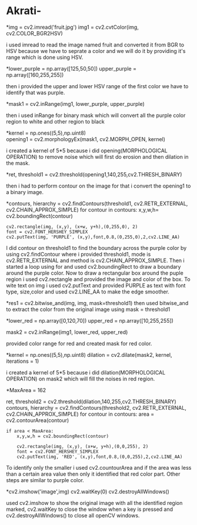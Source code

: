# Akrati-
*img = cv2.imread('fruit.jpg')
img1 = cv2.cvtColor(img, cv2.COLOR_BGR2HSV)

i used imread to read the image named fruit and converted it from BGR to HSV because we have to seprate a color and we will do it by providing it's range which is done using HSV.

*lower_purple = np.array([125,50,50])
upper_purple = np.array([160,255,255])

then i provided the upper and lower HSV range of the first color we have to identify that was purple.

*mask1 = cv2.inRange(img1, lower_purple, upper_purple)

then i used inRange for binary mask which will convert all the purple color region to white and other region to black

*kernel = np.ones((5,5),np.uint8)  
opening1 = cv2.morphologyEx(mask1, cv2.MORPH_OPEN, kernel)

i created a kernel of 5*5 because i did opening(MORPHOLOGICAL OPERATION) to remove noise which will first do erosion and then dilation in the mask.

*ret, threshold1 = cv2.threshold(opening1,140,255,cv2.THRESH_BINARY)

then i had to perform contour on the image for that i convert the opening1 to a binary image.

*contours, hierarchy = cv2.findContours(threshold1, cv2.RETR_EXTERNAL, cv2.CHAIN_APPROX_SIMPLE)
for contour in contours:
    x,y,w,h= cv2.boundingRect(contour) 

    cv2.rectangle(img, (x,y), (x+w, y+h),(0,255,0), 2)
    font = cv2.FONT_HERSHEY_SIMPLEX
    cv2.putText(img, 'PURPLE', (x,y),font,0.8,(0,255,0),2,cv2.LINE_AA)

I did contour on threshold1 to find the boundary across the purple color by using cv2.findContour where i provided threshold1, mode is cv2.RETR_EXTERNAL and method is cv2.CHAIN_APPROX_SIMPLE. Then i started a loop using for and used cv2.boundingRect to draw a boundary around the purple color. 
Now to draw a rectangular box around the puple region i used cv2.rectangle and provided the image and color of the box.
To wite text on img i used cv2.putText and provided PURPLE as text with font type, size,color and used cv2.LINE_AA to make the edge smoother.

*res1 = cv2.bitwise_and(img, img, mask=threshold1)
then used bitwise_and to extract the color from the original image using mask = threshold1

*lower_red = np.array([0,120,70])
upper_red = np.array([10,255,255])

mask2 = cv2.inRange(img1, lower_red, upper_red)

provided color range for red and created mask for red color.

*kernel = np.ones((5,5),np.uint8)
dilation = cv2.dilate(mask2, kernel, iterations = 1)

i created a kernel of 5*5 because i did dilation(MORPHOLOGICAL OPERATION) on mask2 which will fill the noises in red region.

*MaxArea = 162

ret, threshold2 = cv2.threshold(dilation,140,255,cv2.THRESH_BINARY) 
contours, hierarchy = cv2.findContours(threshold2, cv2.RETR_EXTERNAL, cv2.CHAIN_APPROX_SIMPLE)
for contour in contours:
    area = cv2.contourArea(contour)

    if area < MaxArea:
        x,y,w,h = cv2.boundingRect(contour)

        cv2.rectangle(img, (x,y), (x+w, y+h),(0,0,255), 2)
        font = cv2.FONT_HERSHEY_SIMPLEX
        cv2.putText(img, 'RED', (x,y),font,0.8,(0,0,255),2,cv2.LINE_AA)

To identify only the smaller i used cv2.countourArea and if the area was less than a certain area value then only it identified that red color part. Other steps are similar to purple color.

*cv2.imshow('image',img)
cv2.waitKey(0)
cv2.destroyAllWindows()

used cv2.imshow to show the original image with all the identified region marked, cv2.waitKey to close the window when a key is pressed and cv2.destroyAllWindows() to close all openCV windows.
